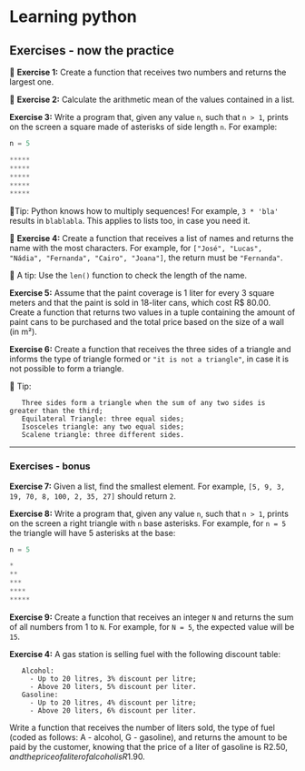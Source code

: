 # Learning python

## Exercises - now the practice

🚀 **Exercise 1:** Create a function that receives two numbers and returns the largest one.

🚀 **Exercise 2:** Calculate the arithmetic mean of the values contained in a list.

**Exercise 3:** Write a program that, given any value `n`, such that `n > 1`, prints on the screen a square made of asterisks of side length `n`. For example:

```python
n = 5

*****
*****
*****
*****
*****
```

🦜Tip: Python knows how to multiply sequences! For example, `3 * 'bla'` results in `blablabla`. This applies to lists too, in case you need it.

🚀 **Exercise 4:** Create a function that receives a list of names and returns the name with the most characters. For example, for `["José", "Lucas", "Nádia", "Fernanda", "Cairo", "Joana"]`, the return must be `"Fernanda"`.

🦜 A tip: Use the `len()` function to check the length of the name.

**Exercise 5:** Assume that the paint coverage is 1 liter for every 3 square meters and that the paint is sold in 18-liter cans, which cost R$ 80.00. Create a function that returns two values in a tuple containing the amount of paint cans to be purchased and the total price based on the size of a wall (in m²).

**Exercise 6:** Create a function that receives the three sides of a triangle and informs the type of triangle formed or `"it is not a triangle"`, in case it is not possible to form a triangle.

🦜 Tip:

```
   Three sides form a triangle when the sum of any two sides is greater than the third;
   Equilateral Triangle: three equal sides;
   Isosceles triangle: any two equal sides;
   Scalene triangle: three different sides.
```

---

### Exercises - bonus

**Exercise 7:** Given a list, find the smallest element. For example, `[5, 9, 3, 19, 70, 8, 100, 2, 35, 27]` should return `2`.

**Exercise 8:** Write a program that, given any value `n`, such that `n > 1`, prints on the screen a right triangle with `n` base asterisks. For example, for `n = 5` the triangle will have 5 asterisks at the base:

```python
n = 5

*
**
***
****
*****
```

**Exercise 9:** Create a function that receives an integer `N` and returns the sum of all numbers from 1 to `N`. For example, for `N = 5`, the expected value will be `15`.

**Exercise 4:** A gas station is selling fuel with the following discount table:

```
   Alcohol:
     - Up to 20 litres, 3% discount per litre;
     - Above 20 liters, 5% discount per liter.
   Gasoline:
     - Up to 20 litres, 4% discount per litre;
     - Above 20 liters, 6% discount per liter.
```

Write a function that receives the number of liters sold, the type of fuel (coded as follows: A - alcohol, G - gasoline), and returns the amount to be paid by the customer, knowing that the price of a liter of gasoline is R$2.50, and the price of a liter of alcohol is R$1.90.